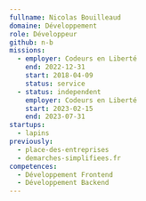 ```yaml
---
fullname: Nicolas Bouilleaud
domaine: Développement
role: Développeur
github: n-b
missions:
  - employer: Codeurs en Liberté
    end: 2022-12-31
    start: 2018-04-09
    status: service
  - status: independent
    employer: Codeurs en Liberté
    start: 2023-02-15
    end: 2023-07-31
startups:
  - lapins
previously:
  - place-des-entreprises
  - demarches-simplifiees.fr
competences:
  - Développement Frontend
  - Développement Backend
---
```

